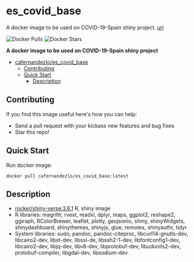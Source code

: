 # es_covid_base

A docker image to be used on COVID-19-Spain shiny project. [url](https://covid19.citic.udc.es)


![Docker Pulls](https://img.shields.io/docker/pulls/cafernandezlo/es_covid_base.svg)
![Docker Stars](https://img.shields.io/docker/stars/cafernandezlo/es_covid_base.svg)

**A docker image to be used on COVID-19-Spain shiny project**

- [cafernandezlo/es_covid_base](#cafernandezloes_covid_base)
	- [Contributing](#contributing)
	- [Quick Start](#quick-start)
        - [Description](#description)

## Contributing
If you find this image useful here's how you can help:

- Send a pull request with your kickass new features and bug fixes
- Star this repo!

## Quick Start

Run docker image:

	docker pull cafernandezlo/es_covid_base:latest

## Description

- [rocker/shiny-verse:3.6.1](https://hub.docker.com/r/rocker/shiny-verse) R, shiny image 
- R libraries: magrittr, rvest, readxl, dplyr, maps, ggplot2, reshape2, ggiraph, RColorBrewer, leaflet, plotly, geojsonio, shiny, shinyWidgets, shinydashboard, shinythemes, shinyjs, glue, remotes, shinyauthr, tidyr
- System libraries: sudo, pandoc, pandoc-citeproc, libcurl14-gnutls-dev, libcairo2-dev, libxt-dev, libssl-de, libssh2-1-dev, libfontconfig1-dev, libcairo2-dev, libjq-dev, libv8-dev, libprotobuf-dev, libudunits2-dev, protobuf-compiler, libgdal-dev, libsodium-dev
